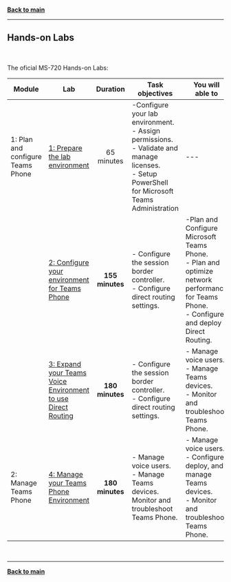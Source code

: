 <a id="top" />

<br/>


**[Back to main](./README.md)**

---

## Hands-on Labs

<br/>

The oficial MS-720 Hands-on Labs:

| Module | Lab | Duration | Task objectives | You will able to |
| --- | --- | :---: | --- | --- |
| 1: Plan and configure Teams Phone | [1: Prepare the lab environment](https://github.com/MicrosoftLearning/MS-720-Microsoft-Teams-Voice-Engineer/blob/main/Instructions/Labs/LAB_AK_01_prepare_lab_environment.md)  |  65 minutes |-Configure your lab environment. <br/> - Assign permissions. <br/> - Validate and manage licenses. <br/> - Setup PowerShell for Microsoft Teams Administration | --- |
|       | [2: Configure your environment for Teams Phone](https://github.com/MicrosoftLearning/MS-720-Microsoft-Teams-Voice-Engineer/blob/main/Instructions/Labs/LAB_AK_02_configure_environment_teams_voice.md) | **155 minutes** | - Configure the session border controller. <br/> - Configure direct routing settings. |  -Plan and Configure Microsoft Teams Phone. <br/> - Plan and optimize network performance for Teams Phone. <br/> - Configure and deploy Direct Routing. | 
|       | [3: Expand your Teams Voice Environment to use Direct Routing](https://github.com/MicrosoftLearning/MS-720-Microsoft-Teams-Voice-Engineer/blob/main/Instructions/Labs/LAB_AK_03_expand_environment_direct_routing.md) | **180 minutes** | - Configure the session border controller. <br/> - Configure direct routing settings. | - Manage voice users. <br/> - Manage Teams devices. <br/> - Monitor and troubleshoot Teams Phone. |
|  2: Manage Teams Phone  |  [4: Manage your Teams Phone Environment](./https://github.com/MicrosoftLearning/MS-720-Microsoft-Teams-Voice-Engineer/blob/main/Instructions/Labs/LAB_AK_04_manage_teams_voice_environment.md) | **180 minutes** |- Manage voice users. <br/> - Manage Teams devices. <br/> Monitor and troubleshoot Teams Phone. | - Manage voice users. <br/> - Configure, deploy, and manage Teams devices. <br/> - Monitor and troubleshoot Teams Phone. |



<br/>

---

**[Back to main](./README.md)**
